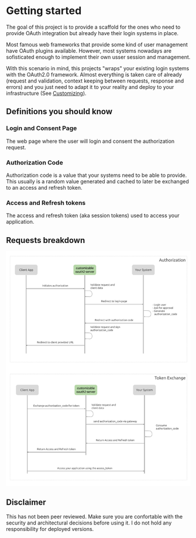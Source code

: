 # Getting started

The goal of this project is to provide a scaffold for the ones who need to provide OAuth integration but already have their login systems in place.

Most famous web frameworks that provide some kind of user management have OAuth plugins available. However, most systems nowadays are sofisticated enough to implement their own usser session and management.

With this scenario in mind, this projects "wraps" your existing login systems with the OAuth2.0 framework. Almost everything is taken care of already (request and validation, context keeping between requests, response and errors) and you just need to adapt it to your reality and deploy to your infrastructure (See [Customizing](customizing.md)).


## Definitions you should know
### Login and Consent Page
The web page where the user will login and consent the authorization request.

### Authorization Code
Authorization code is a value that your systems need to be able to provide. This usually is a random value generated and cached to later be exchanged to an access and refresh token.

### Access and Refresh tokens
The access and refresh token (aka session tokens) used to access your application.


## Requests breakdown
![](img/oauth2-breakdown.png)


## Disclaimer
This has not been peer reviewed. Make sure you are confortable with the security and architectural decisions before using it. I do not hold any responsibility for deployed versions.






